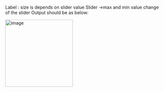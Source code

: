 Label : size is depends on slider value
Slider ->max and min
value change of the slider
Output should be as below:

<img width="214" alt="image" src="https://github.com/AnjaniBM/SliderApp/assets/57385979/41ae6746-10ef-4e90-a12a-7a32e2be15ff">
